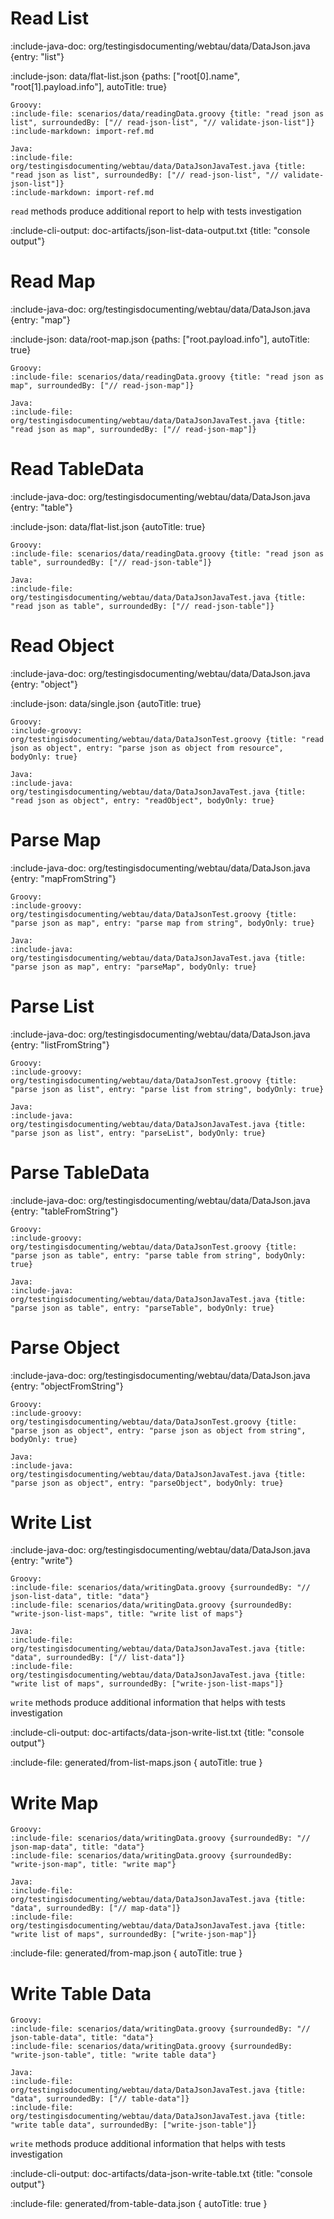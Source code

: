 # Read List

:include-java-doc: org/testingisdocumenting/webtau/data/DataJson.java {entry: "list"}

:include-json: data/flat-list.json {paths: ["root[0].name", "root[1].payload.info"], autoTitle: true}

```tabs
Groovy:
:include-file: scenarios/data/readingData.groovy {title: "read json as list", surroundedBy: ["// read-json-list", "// validate-json-list"]}
:include-markdown: import-ref.md

Java:
:include-file: org/testingisdocumenting/webtau/data/DataJsonJavaTest.java {title: "read json as list", surroundedBy: ["// read-json-list", "// validate-json-list"]}
:include-markdown: import-ref.md
```

`read` methods produce additional report to help with tests investigation

:include-cli-output: doc-artifacts/json-list-data-output.txt {title: "console output"}

# Read Map

:include-java-doc: org/testingisdocumenting/webtau/data/DataJson.java {entry: "map"}

:include-json: data/root-map.json {paths: ["root.payload.info"], autoTitle: true}

```tabs
Groovy:
:include-file: scenarios/data/readingData.groovy {title: "read json as map", surroundedBy: ["// read-json-map"]}

Java:
:include-file: org/testingisdocumenting/webtau/data/DataJsonJavaTest.java {title: "read json as map", surroundedBy: ["// read-json-map"]}
```

# Read TableData

:include-java-doc: org/testingisdocumenting/webtau/data/DataJson.java {entry: "table"}

:include-json: data/flat-list.json {autoTitle: true}

```tabs
Groovy:
:include-file: scenarios/data/readingData.groovy {title: "read json as table", surroundedBy: ["// read-json-table"]}

Java:
:include-file: org/testingisdocumenting/webtau/data/DataJsonJavaTest.java {title: "read json as table", surroundedBy: ["// read-json-table"]}
```

# Read Object

:include-java-doc: org/testingisdocumenting/webtau/data/DataJson.java {entry: "object"}

:include-json: data/single.json {autoTitle: true}

```tabs
Groovy:
:include-groovy: org/testingisdocumenting/webtau/data/DataJsonTest.groovy {title: "read json as object", entry: "parse json as object from resource", bodyOnly: true}

Java:
:include-java: org/testingisdocumenting/webtau/data/DataJsonJavaTest.java {title: "read json as object", entry: "readObject", bodyOnly: true}
```

# Parse Map

:include-java-doc: org/testingisdocumenting/webtau/data/DataJson.java {entry: "mapFromString"}

```tabs
Groovy:
:include-groovy: org/testingisdocumenting/webtau/data/DataJsonTest.groovy {title: "parse json as map", entry: "parse map from string", bodyOnly: true}

Java:
:include-java: org/testingisdocumenting/webtau/data/DataJsonJavaTest.java {title: "parse json as map", entry: "parseMap", bodyOnly: true}
```

# Parse List

:include-java-doc: org/testingisdocumenting/webtau/data/DataJson.java {entry: "listFromString"}

```tabs
Groovy:
:include-groovy: org/testingisdocumenting/webtau/data/DataJsonTest.groovy {title: "parse json as list", entry: "parse list from string", bodyOnly: true}

Java:
:include-java: org/testingisdocumenting/webtau/data/DataJsonJavaTest.java {title: "parse json as list", entry: "parseList", bodyOnly: true}
```

# Parse TableData

:include-java-doc: org/testingisdocumenting/webtau/data/DataJson.java {entry: "tableFromString"}

```tabs
Groovy:
:include-groovy: org/testingisdocumenting/webtau/data/DataJsonTest.groovy {title: "parse json as table", entry: "parse table from string", bodyOnly: true}

Java:
:include-java: org/testingisdocumenting/webtau/data/DataJsonJavaTest.java {title: "parse json as table", entry: "parseTable", bodyOnly: true}
```

# Parse Object

:include-java-doc: org/testingisdocumenting/webtau/data/DataJson.java {entry: "objectFromString"}

```tabs
Groovy:
:include-groovy: org/testingisdocumenting/webtau/data/DataJsonTest.groovy {title: "parse json as object", entry: "parse json as object from string", bodyOnly: true}

Java:
:include-java: org/testingisdocumenting/webtau/data/DataJsonJavaTest.java {title: "parse json as object", entry: "parseObject", bodyOnly: true}
```

# Write List

:include-java-doc: org/testingisdocumenting/webtau/data/DataJson.java {entry: "write"}

```tabs
Groovy:
:include-file: scenarios/data/writingData.groovy {surroundedBy: "// json-list-data", title: "data"}
:include-file: scenarios/data/writingData.groovy {surroundedBy: "write-json-list-maps", title: "write list of maps"}

Java:
:include-file: org/testingisdocumenting/webtau/data/DataJsonJavaTest.java {title: "data", surroundedBy: ["// list-data"]}
:include-file: org/testingisdocumenting/webtau/data/DataJsonJavaTest.java {title: "write list of maps", surroundedBy: ["write-json-list-maps"]}
```

`write` methods produce additional information that helps with tests investigation

:include-cli-output: doc-artifacts/data-json-write-list.txt {title: "console output"}

:include-file: generated/from-list-maps.json { autoTitle: true }

# Write Map

```tabs
Groovy:
:include-file: scenarios/data/writingData.groovy {surroundedBy: "// json-map-data", title: "data"}
:include-file: scenarios/data/writingData.groovy {surroundedBy: "write-json-map", title: "write map"}

Java:
:include-file: org/testingisdocumenting/webtau/data/DataJsonJavaTest.java {title: "data", surroundedBy: ["// map-data"]}
:include-file: org/testingisdocumenting/webtau/data/DataJsonJavaTest.java {title: "write list of maps", surroundedBy: ["write-json-map"]}
```

:include-file: generated/from-map.json { autoTitle: true }

# Write Table Data

```tabs
Groovy:
:include-file: scenarios/data/writingData.groovy {surroundedBy: "// json-table-data", title: "data"}
:include-file: scenarios/data/writingData.groovy {surroundedBy: "write-json-table", title: "write table data"}

Java:
:include-file: org/testingisdocumenting/webtau/data/DataJsonJavaTest.java {title: "data", surroundedBy: ["// table-data"]}
:include-file: org/testingisdocumenting/webtau/data/DataJsonJavaTest.java {title: "write table data", surroundedBy: ["write-json-table"]}
```

`write` methods produce additional information that helps with tests investigation

:include-cli-output: doc-artifacts/data-json-write-table.txt {title: "console output"}

:include-file: generated/from-table-data.json { autoTitle: true }
